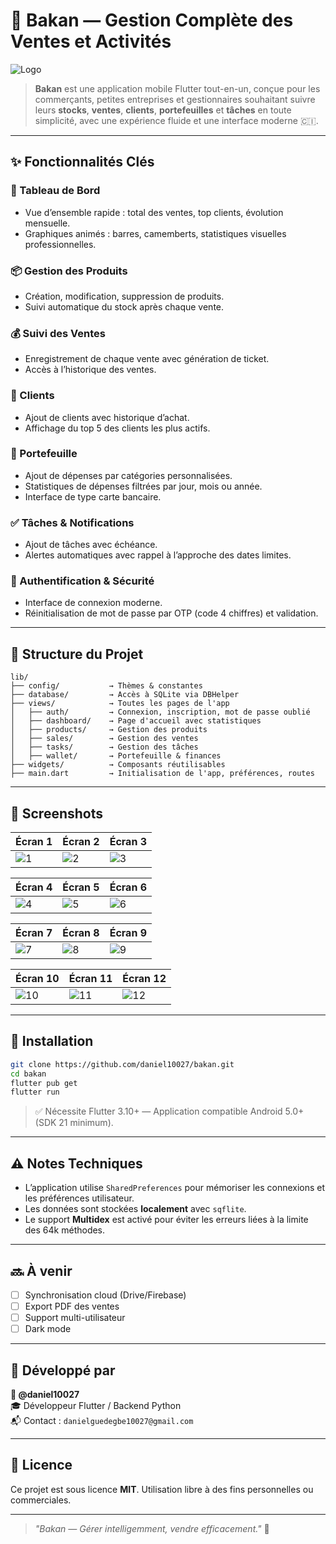 # 📱 Bakan — Gestion Complète des Ventes et Activités

![Logo](assets/images/1.png)

> **Bakan** est une application mobile Flutter tout-en-un, conçue pour les commerçants, petites entreprises et gestionnaires souhaitant suivre leurs **stocks**, **ventes**, **clients**, **portefeuilles** et **tâches** en toute simplicité, avec une expérience fluide et une interface moderne 🇨🇮.

---

## ✨ Fonctionnalités Clés

### 🧾 Tableau de Bord
- Vue d’ensemble rapide : total des ventes, top clients, évolution mensuelle.
- Graphiques animés : barres, camemberts, statistiques visuelles professionnelles.

### 📦 Gestion des Produits
- Création, modification, suppression de produits.
- Suivi automatique du stock après chaque vente.

### 💰 Suivi des Ventes
- Enregistrement de chaque vente avec génération de ticket.
- Accès à l’historique des ventes.

### 👥 Clients
- Ajout de clients avec historique d’achat.
- Affichage du top 5 des clients les plus actifs.

### 👛 Portefeuille
- Ajout de dépenses par catégories personnalisées.
- Statistiques de dépenses filtrées par jour, mois ou année.
- Interface de type carte bancaire.

### ✅ Tâches & Notifications
- Ajout de tâches avec échéance.
- Alertes automatiques avec rappel à l’approche des dates limites.

### 🔐 Authentification & Sécurité
- Interface de connexion moderne.
- Réinitialisation de mot de passe par OTP (code 4 chiffres) et validation.

---

## 📂 Structure du Projet

```
lib/
├── config/           → Thèmes & constantes
├── database/         → Accès à SQLite via DBHelper
├── views/            → Toutes les pages de l'app
│   ├── auth/         → Connexion, inscription, mot de passe oublié
│   ├── dashboard/    → Page d'accueil avec statistiques
│   ├── products/     → Gestion des produits
│   ├── sales/        → Gestion des ventes
│   ├── tasks/        → Gestion des tâches
│   ├── wallet/       → Portefeuille & finances
├── widgets/          → Composants réutilisables
├── main.dart         → Initialisation de l'app, préférences, routes
```

---

## 🧪 Screenshots

| Écran 1 | Écran 2 | Écran 3 |
|--------|---------|---------|
| ![1](assets/images/screens/1.png) | ![2](assets/images/screens/2.png) | ![3](assets/images/screens/3.png) |

| Écran 4 | Écran 5 | Écran 6 |
|--------|---------|---------|
| ![4](assets/images/screens/4.png) | ![5](assets/images/screens/5.png) | ![6](assets/images/screens/6.png) |

| Écran 7 | Écran 8 | Écran 9 |
|--------|---------|---------|
| ![7](assets/images/screens/7.png) | ![8](assets/images/screens/8.png) | ![9](assets/images/screens/9.png) |

| Écran 10 | Écran 11 | Écran 12 |
|---------|----------|----------|
| ![10](assets/images/screens/10.png) | ![11](assets/images/screens/11.png) | ![12](assets/images/screens/12.png) |

---

## 🚀 Installation

```bash
git clone https://github.com/daniel10027/bakan.git
cd bakan
flutter pub get
flutter run
```

> ✅ Nécessite Flutter 3.10+ — Application compatible Android 5.0+ (SDK 21 minimum).

---

## ⚠️ Notes Techniques

- L’application utilise `SharedPreferences` pour mémoriser les connexions et les préférences utilisateur.
- Les données sont stockées **localement** avec `sqflite`.
- Le support **Multidex** est activé pour éviter les erreurs liées à la limite des 64k méthodes.

---

## 🔜 À venir

- [ ] Synchronisation cloud (Drive/Firebase)
- [ ] Export PDF des ventes
- [ ] Support multi-utilisateur
- [ ] Dark mode

---

## 🙌 Développé par

**👤 @daniel10027**  
🎓 Développeur Flutter / Backend Python  
📬 Contact : `danielguedegbe10027@gmail.com`

---

## 📄 Licence

Ce projet est sous licence **MIT**. Utilisation libre à des fins personnelles ou commerciales.

---

> _"Bakan — Gérer intelligemment, vendre efficacement."_ 🚀